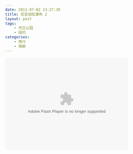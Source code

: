 ```yaml
---
date: 2011-07-02 13:27:38
title: 尼亚加拉瀑布 2
layout: post
tags:
    - 州立公园
    - 纽约
categories:
    - 旅行
    - 相册
---
```


<object width="400" height="300"> <param name="flashvars" value="offsite=true&lang=en-us&page_show_url=%2Fphotos%2Fpackagezhx%2Fsets%2F72157627110940442%2Fshow%2F&page_show_back_url=%2Fphotos%2Fpackagezhx%2Fsets%2F72157627110940442%2F&set_id=72157627110940442&jump_to="></param> <param name="movie" value="http://www.flickr.com/apps/slideshow/show.swf?v=109615"></param> <param name="allowFullScreen" value="true"></param><embed type="application/x-shockwave-flash" src="http://www.flickr.com/apps/slideshow/show.swf?v=109615" allowFullScreen="true" flashvars="offsite=true&lang=en-us&page_show_url=%2Fphotos%2Fpackagezhx%2Fsets%2F72157627110940442%2Fshow%2F&page_show_back_url=%2Fphotos%2Fpackagezhx%2Fsets%2F72157627110940442%2F&set_id=72157627110940442&jump_to=" width="400" height="300"></embed></object>
